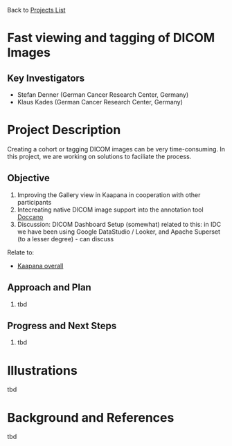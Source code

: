 Back to [Projects List](../../README.md#ProjectsList)

# Fast viewing and tagging of DICOM Images

## Key Investigators

- Stefan Denner (German Cancer Research Center, Germany)
- Klaus Kades (German Cancer Research Center, Germany)

# Project Description

Creating a cohort or tagging DICOM images can be very time-consuming. In this project, we are working on solutions to faciliate the process.

## Objective

<!-- Describe here WHAT you would like to achieve (what you will have as end result). -->

1. Improving the Gallery view in Kaapana in cooperation with other participants
2. Intecreating native DICOM image support into the annotation tool [Doccano](https://github.com/doccano/doccano)
3. Discussion: DICOM Dashboard Setup (somewhat) related to this: in IDC we have been using Google DataStudio / Looker, and Apache Superset (to a lesser degree) - can discuss

Relate to:
- [Kaapana overall](https://github.com/NA-MIC/ProjectWeek/tree/master/PW38_2023_GranCanaria/Projects/Kaapana_overall)

## Approach and Plan

<!-- Describe here HOW you would like to achieve the objectives stated above. -->

1. tbd

## Progress and Next Steps

<!-- Update this section as you make progress, describing of what you have ACTUALLY DONE. If there are specific steps that you could not complete then you can describe them here, too. -->

1. tbd

# Illustrations

<!-- Add pictures and links to videos that demonstrate what has been accomplished.
![Description of picture](Example2.jpg)
![Some more images](Example2.jpg)
-->

tbd

# Background and References

tbd
<!-- If you developed any software, include link to the source code repository. If possible, also add links to sample data, and to any relevant publications. -->
